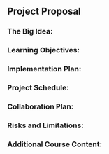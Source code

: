 ## Project Proposal

### The Big Idea: 

### Learning Objectives: 

### Implementation Plan: 

### Project Schedule: 

### Collaboration Plan: 

### Risks and Limitations:

### Additional Course Content: 
